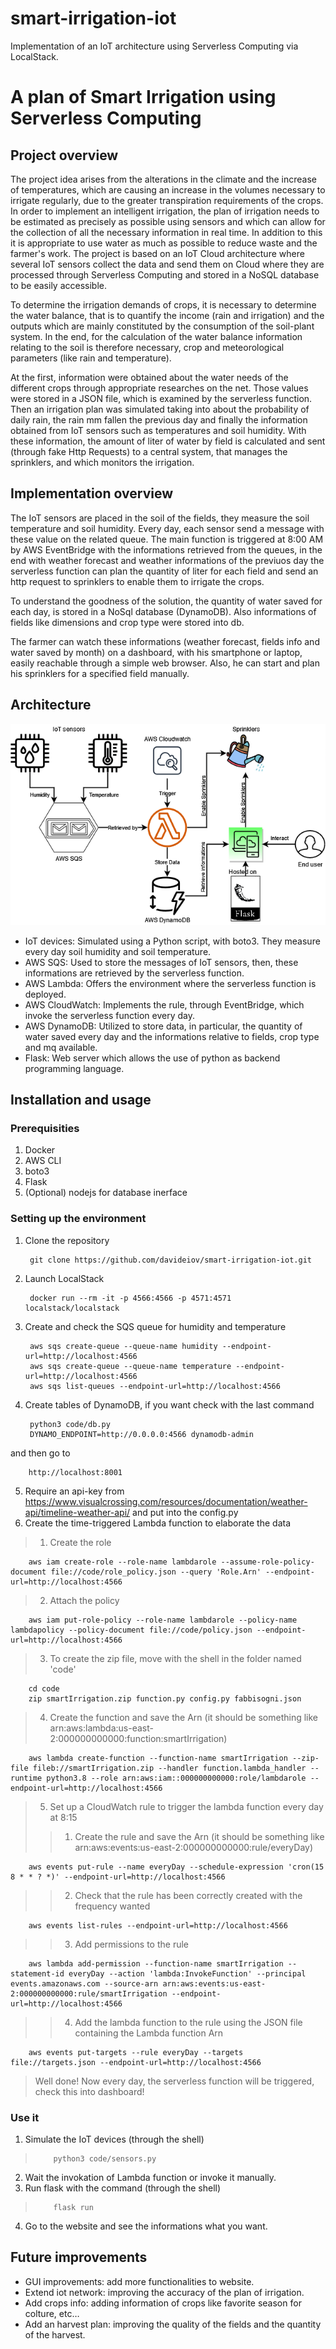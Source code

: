 # smart-irrigation-iot
Implementation of an IoT architecture using Serverless Computing via LocalStack. 

# A plan of Smart Irrigation using Serverless Computing

## Project overview

The project idea arises from the alterations in the climate and the increase of temperatures, which are causing an increase in the volumes necessary to irrigate regularly, due to the greater transpiration requirements of the crops. 
In order to implement an intelligent irrigation, the plan of irrigation needs to be estimated as precisely as possible using sensors and which can allow for the collection of all the necessary information in real time. In addition to this it is appropriate to use water as much as possible to reduce waste and the farmer's work. The project is based on an IoT Cloud architecture where several IoT sensors collect the data and send them on Cloud where they are processed through Serverless Computing and stored in a NoSQL database to be easily accessible.

To determine the irrigation demands of crops, it is necessary to determine the water balance, that is to quantify the income (rain and irrigation) and the outputs which are mainly constituted by the consumption of the soil-plant system.
In the end, for the calculation of the water balance information relating to the soil is therefore necessary, crop and meteorological parameters (like rain and temperature).

At the first, information were obtained about the water needs of the different crops through appropriate researches on the net. Those values were stored in a JSON file, which is examined by the serverless function. Then an irrigation plan was simulated taking into about the probability of daily rain, the rain mm fallen the previous day and finally the information obtained from IoT sensors such as temperatures and soil humidity. With these information, the amount of liter of water by field is calculated and sent (through fake Http Requests) to a central system, that manages the sprinklers, and which monitors the irrigation.

## Implementation overview

The IoT sensors are placed in the soil of the fields, they measure the soil temperature and soil humidity. Every day, each sensor send a message with these value on the related queue. The main function is triggered at 8:00 AM by AWS EventBridge with the informations retrieved from the queues, in the end with weather forecast and weather informations of the previuos day the serverless function can plan the quantity of liter for each field and send an http request to sprinklers to enable them to irrigate the crops.

To understand the goodness of the solution, the quantity of water saved for each day, is stored in a NoSql database (DynamoDB). Also informations of fields like dimensions and crop type were stored into db.

The farmer can watch these informations (weather forecast, fields info and water saved by month) on a dashboard, with his smartphone or laptop, easily reachable through a simple web browser. Also, he can start and plan his sprinklers for a specified field manually.

## Architecture

<p align="center"><img src="./img/iot_architecture.png"/></p>

* IoT devices: Simulated using a Python script, with boto3. They measure every day soil humidity and soil temperature.
* AWS SQS: Used to store the messages of IoT sensors, then, these informations are retrieved by the serverless function.
* AWS Lambda: Offers the environment where the serverless function is deployed.
* AWS CloudWatch: Implements the rule, through EventBridge, which invoke the serverless function every day.
* AWS DynamoDB: Utilized to store data, in particular, the quantity of water saved every day and the informations relative to fields, crop type and mq available.
* Flask: Web server which allows the use of python as backend programming language.

## Installation and usage

### Prerequisities

1. Docker
2. AWS CLI
3. boto3
4. Flask
5. (Optional) nodejs for database inerface

### Setting up the environment

1. Clone the repository
        
        git clone https://github.com/davideiov/smart-irrigation-iot.git
        
2. Launch LocalStack
        
        docker run --rm -it -p 4566:4566 -p 4571:4571 localstack/localstack
        
3. Create and check the SQS queue for humidity and temperature

        aws sqs create-queue --queue-name humidity --endpoint-url=http://localhost:4566
        aws sqs create-queue --queue-name temperature --endpoint-url=http://localhost:4566
        aws sqs list-queues --endpoint-url=http://localhost:4566

4. Create tables of DynamoDB, if you want check with the last command

        python3 code/db.py
        DYNAMO_ENDPOINT=http://0.0.0.0:4566 dynamodb-admin
        
and then go to

        http://localhost:8001
        
5. Require an api-key from https://www.visualcrossing.com/resources/documentation/weather-api/timeline-weather-api/ and put into the config.py
6. Create the time-triggered Lambda function to elaborate the data      
>  1. Create the role
           
        aws iam create-role --role-name lambdarole --assume-role-policy-document file://code/role_policy.json --query 'Role.Arn' --endpoint-url=http://localhost:4566
        
>  2. Attach the policy       

        aws iam put-role-policy --role-name lambdarole --policy-name lambdapolicy --policy-document file://code/policy.json --endpoint-url=http://localhost:4566

>  3. To create the zip file, move with the shell in the folder named 'code'       

        cd code
        zip smartIrrigation.zip function.py config.py fabbisogni.json

>  4. Create the function and save the Arn (it should be something like arn:aws:lambda:us-east-2:000000000000:function:smartIrrigation)         
        
        aws lambda create-function --function-name smartIrrigation --zip-file fileb://smartIrrigation.zip --handler function.lambda_handler --runtime python3.8 --role arn:aws:iam::000000000000:role/lambdarole --endpoint-url=http://localhost:4566

>  5. Set up a CloudWatch rule to trigger the lambda function every day at 8:15
>>   1. Create the rule and save the Arn (it should be something like arn:aws:events:us-east-2:000000000000:rule/everyDay)       
   
        aws events put-rule --name everyDay --schedule-expression 'cron(15 8 * * ? *)' --endpoint-url=http://localhost:4566

>>    2. Check that the rule has been correctly created with the frequency wanted       

        aws events list-rules --endpoint-url=http://localhost:4566

>>   3. Add permissions to the rule        
  
        aws lambda add-permission --function-name smartIrrigation --statement-id everyDay --action 'lambda:InvokeFunction' --principal events.amazonaws.com --source-arn arn:aws:events:us-east-2:000000000000:rule/smartIrrigation --endpoint-url=http://localhost:4566

>>    4. Add the lambda function to the rule using the JSON file containing the Lambda function Arn       

        aws events put-targets --rule everyDay --targets file://targets.json --endpoint-url=http://localhost:4566      
>    Well done! Now every day, the serverless function will be triggered, check this into dashboard!

### Use it

1. Simulate the IoT devices (through the shell)   
>         python3 code/sensors.py
2. Wait the invokation of Lambda function or invoke it manually.
3. Run flask with the command (through the shell)   
>         flask run
4. Go to the website and see the informations what you want.

## Future improvements

* GUI improvements: add more functionalities to website.
* Extend iot network: improving the accuracy of the plan of irrigation.
* Add crops info: adding information of crops like favorite season for colture, etc…
* Add an harvest plan: improving the quality of the fields and the quantity of the harvest.
